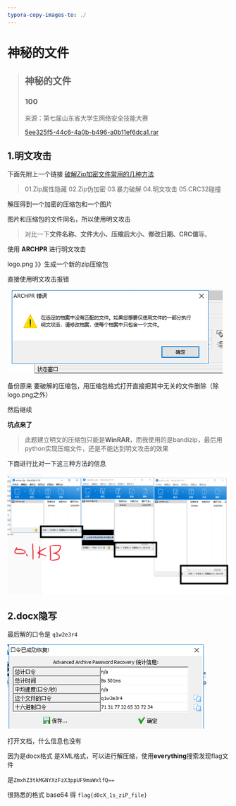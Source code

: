 ```yaml
---
typora-copy-images-to: ./
---
```


# 神秘的文件



> ## 神秘的文件
>
> ### 100
>
> 
>
> 来源：第七届山东省大学生网络安全技能大赛
>
> 
>
> 
>
> [5ee325f5-44c6-4a0b-b496-a0b11ef6dca1.rar](题目/5ee325f5-44c6-4a0b-b496-a0b11ef6dca1.rar)



## 1.明文攻击

下面先附上一个链接 [破解Zip加密文件常用的几种方法](https://www.cnblogs.com/ECJTUACM-873284962/p/9387711.html)

> 01.Zip属性隐藏
> 02.Zip伪加密
> 03.暴力破解
> 04.明文攻击
> 05.CRC32碰撞

解压得到一个加密的压缩包和一个图片

图片和压缩包的文件同名，所以使用明文攻击

> 对比一下**文件名称、文件大小、压缩后大小、修改日期、CRC值**等。

使用 **ARCHPR** 进行明文攻击

logo.png 》》生成一个新的zip压缩包

直接使用明文攻击报错

![1557548177900](1557548177900.png)

备份原来 要破解的压缩包，用压缩包格式打开直接把其中无关的文件删除（除logo.png之外）

然后继续

**坑点来了**

> 此题建立明文的压缩包只能是**WinRAR**，而我使用的是bandizip，最后用python实现压缩文件，还是不能达到明文攻击的效果

下面进行比对一下这三种方法的信息

![tempsnip](tempsnip.png)

## 2.docx隐写

最后解的口令是 `q1w2e3r4`

![1557550152255](1557550152255.png)

打开文档，什么信息也没有

因为是docx格式 是XML格式，可以进行解压缩，使用**everything**搜索发现flag文件

是`ZmxhZ3tkMGNYXzFzX3ppUF9maWxlfQ==`

很熟悉的格式 base64 得 `flag{d0cX_1s_ziP_file}`

